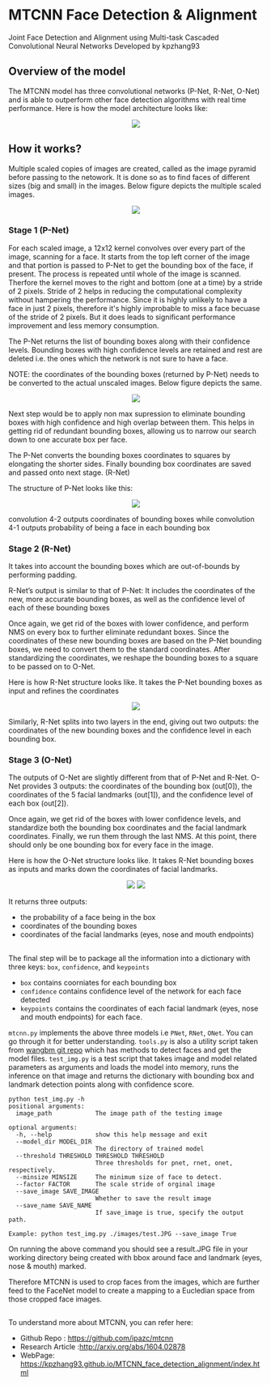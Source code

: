 # MTCNN Face Detection & Alignment
Joint Face Detection and Alignment using Multi-task Cascaded Convolutional Neural Networks
Developed by kpzhang93

## Overview of the model
The MTCNN model has three convolutional networks (P-Net, R-Net, O-Net) and is able to outperform other
face detection algorithms with real time performance.
Here is how the model architecture looks like:

<p align="center">
  <img src="./images/model_arch.png">
 </p>

## How it works?
Multiple scaled copies of images are created, called as the image pyramid before passing to the netowork. It is done so
as to find faces of different sizes (big and small) in the images.
Below figure depicts the multiple scaled images.

<p align="center">
  <img src="./images/pyramid.png">
  </p>

### Stage 1 (P-Net)
For each scaled image, a 12x12 kernel convolves over every part of the image, scanning for a face.
It starts from the top left corner of the image and that portion is passed to P-Net to get the bounding box of the face, if present.
The process is repeated until whole of the image is scanned. Therfore the kernel moves to the right and bottom (one at a time)
by a stride of 2 pixels.
Stride of 2 helps in reducing the computational complexity without hampering the performance. 
Since it is highly unlikely to have a face in just 2 pixels, therefore it's highly improbable to miss a face becuase of the stride of 2 pixels.
But it does leads to significant performance improvement and less memory consumption.

The P-Net returns the list of bounding boxes along with their confidence levels. Bounding boxes with high confidence levels are retained and
rest are deleted i.e. the ones which the network is not sure to have a face.

NOTE: the coordinates of the bounding boxes (returned by P-Net) needs to be converted to the actual unscaled images.
Below figure depicts the same.

<p align="center">
  <img src="./images/scale.png">
  </p>

Next step would be to apply non max supression to eliminate bounding boxes with high confidence and high overlap between them.
This helps in getting rid of redundant bounding boxes, allowing us to narrow our search down to one accurate box per face.

The P-Net converts the bounding boxes coordinates to squares by elongating the shorter sides. Finally bounding box coordinates are
saved and passed onto next stage. (R-Net)

The structure of P-Net looks like this:

<p align="center">
  <img src="./images/pnet_arch.png">
</p>

convolution 4-2 outputs coordinates of bounding boxes while convolution 4-1 outputs probability of being a face in each bounding box


### Stage 2 (R-Net)
It takes into account the bounding boxes which are out-of-bounds by performing padding.

R-Net’s output is similar to that of P-Net: 
It includes the coordinates of the new, more accurate bounding boxes, as well as the confidence level of each of these bounding boxes

Once again, we get rid of the boxes with lower confidence, and perform NMS on every box to further eliminate redundant boxes. 
Since the coordinates of these new bounding boxes are based on the P-Net bounding boxes, we need to convert them to the standard coordinates.
After standardizing the coordinates, we reshape the bounding boxes to a square to be passed on to O-Net.

Here is how R-Net structure looks like. It takes the P-Net bounding boxes as input and refines the coordinates

<p align="center">
  <img src="./images/rnet_arch.png">
</p>

Similarly, R-Net splits into two layers in the end, giving out two outputs: 
the coordinates of the new bounding boxes and the confidence level in each bounding box.

### Stage 3 (O-Net)
The outputs of O-Net are slightly different from that of P-Net and R-Net. O-Net provides 3 outputs: the coordinates of the bounding box (out[0]), 
the coordinates of the 5 facial landmarks (out[1]), and the confidence level of each box (out[2]).

Once again, we get rid of the boxes with lower confidence levels, and standardize both the bounding box coordinates and the facial landmark coordinates. 
Finally, we run them through the last NMS. At this point, there should only be one bounding box for every face in the image.

Here is how the O-Net structure looks like. It takes R-Net bounding boxes as inputs and marks down the coordinates of facial landmarks.

<p align="center">
  <img src="./images/onet_arch.png">
  <img src="./images/onet_arch2.png">
</p>

It returns three outputs:
- the probability of a face being in the box
- coordinates of the bounding boxes
- coordinates of the facial landmarks (eyes, nose and mouth endpoints)

##
The final step will be to package all the information into a dictionary with three keys:
`box`, `confidence`, and `keypoints`


- `box` contains coorniates for each bounding box
- `confidence` contains confidence level of the network for each face detected
- `keypoints` contains the coordinates of each facial landmark (eyes, nose and mouth endpoints) for each face.

`mtcnn.py` implements the above three models i.e `PNet`, `RNet`, `ONet`. You can go through it for better understanding.
`tools.py` is also a utility script taken from [wangbm git repo](https://github.com/wangbm/MTCNN-Tensorflow) which has methods 
to detect faces and get the model files.
`test_img.py` is a test script that takes image and model related parameters as arguments
and loads the model into memory, runs the inference on that image and returns the dictionary with
bounding box and landmark detection points along with confidence score. 
```
python test_img.py -h
positional arguments:
  image_path            The image path of the testing image

optional arguments:
  -h, --help            show this help message and exit
  --model_dir MODEL_DIR
                        The directory of trained model
  --threshold THRESHOLD THRESHOLD THRESHOLD
                        Three thresholds for pnet, rnet, onet, respectively.
  --minsize MINSIZE     The minimum size of face to detect.
  --factor FACTOR       The scale stride of orginal image
  --save_image SAVE_IMAGE
                        Whether to save the result image
  --save_name SAVE_NAME
                        If save_image is true, specify the output path.
```
```						
Example: python test_img.py ./images/test.JPG --save_image True
```

On running the above command you should see a result.JPG file in your working directory being created with bbox around face
and landmark (eyes, nose & mouth) marked.


Therefore MTCNN is used to crop faces from the images, which are further feed to the FaceNet model to create a mapping to a Eucledian
space from those cropped face images.
##
To understand more about MTCNN, you can refer here:
- Github Repo : https://github.com/ipazc/mtcnn
- Research Article :http://arxiv.org/abs/1604.02878
- WebPage: https://kpzhang93.github.io/MTCNN_face_detection_alignment/index.html






